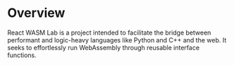 # Overview

React WASM Lab is a project intended to facilitate the bridge between performant and logic-heavy languages like Python and C++ and the web.
It seeks to effortlessly run WebAssembly through reusable interface functions.
